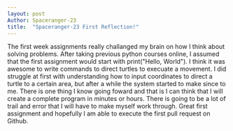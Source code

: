 ```yaml
---
layout: post
Author: Spaceranger-23
title:  "Spaceranger-23 First Reflection!"
---
```


The first week assignments really challanged my brain on how I think about solving problems. After taking previous python courses online, I assumed that the
first assignment would start with print("Hello, World"). I think it was awesome to write commands to direct turtles to execuate a movement. I did struggle at
first with understanding how to input coordinates to direct a turtle to a certain area, but after a while the system started to make since to me. There is one
thing I know going foward and that is I can think that I will create a complete program in minutes or hours. There is going to be a lot of trail and error that
I will have to make myself work through. Great first assignment and hopefully I am able to execute the first pull request on Github. 
